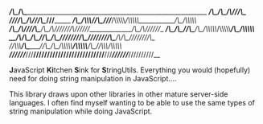 _____________/\\\________/\\\_______________________________________________________________
 _______/\\\_\/\\\_____/\\\//______________________________________________/\\\______________
  ______\///__\/\\\__/\\\//______/\\\______________________________________\///_______________
   _______/\\\_\/\\\\\\//\\\_____\///___/\\\\\\\\\\__/\\\\\\\\\\_____________/\\\__/\\\\\\\\\\_
    ______\/\\\_\/\\\//_\//\\\_____/\\\_\/\\\//////__\/\\\//////_____________\/\\\_\/\\\//////__
     ______\/\\\_\/\\\____\//\\\___\/\\\_\/\\\\\\\\\\_\/\\\\\\\\\\____________\/\\\_\/\\\\\\\\\\_
      __/\\_\/\\\_\/\\\_____\//\\\__\/\\\_\////////\\\_\////////\\\________/\\_\/\\\_\////////\\\_
       _\//\\\\\\__\/\\\______\//\\\_\/\\\__/\\\\\\\\\\__/\\\\\\\\\\__/\\\_\//\\\\\\___/\\\\\\\\\\_
        __\//////___\///________\///__\///__\//////////__\//////////__\///___\//////___\//////////__

<strong>J</strong>avaScript <strong>Ki</strong>tchen <strong>S</strong>ink for <strong>S</strong>tringUtils.
Everything you would (hopefully) need for doing string manipulation in JavaScript....

This library draws upon other libraries in other mature server-side languages. I often find myself wanting to
be able to use the same types of string manipulation while doing JavaScript.
